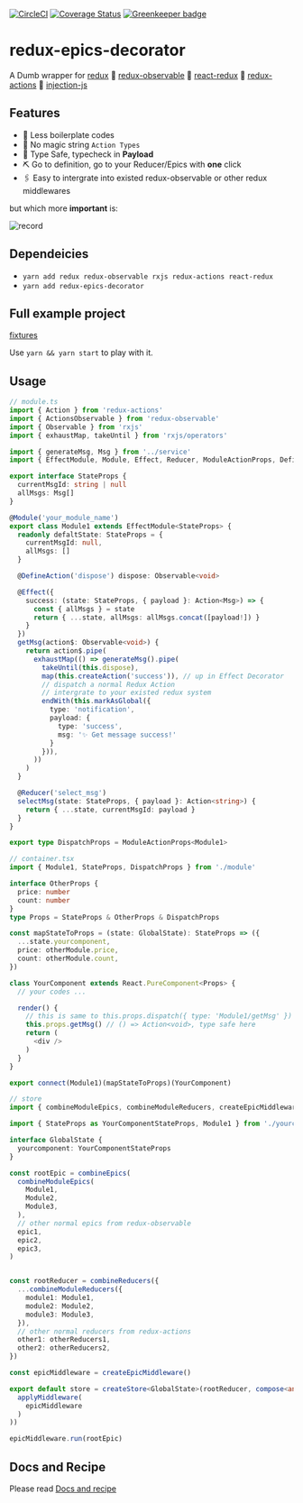 [![CircleCI](https://circleci.com/gh/Brooooooklyn/redux-epics-decorator.svg?style=svg)](https://circleci.com/gh/Brooooooklyn/redux-epics-decorator)
[![Coverage Status](https://coveralls.io/repos/github/Brooooooklyn/redux-epics-decorator/badge.svg?branch=master)](https://coveralls.io/github/Brooooooklyn/redux-epics-decorator?branch=master)
[![Greenkeeper badge](https://badges.greenkeeper.io/Brooooooklyn/redux-epics-decorator.svg)](https://greenkeeper.io/)
# redux-epics-decorator

A Dumb wrapper for [redux](https://github.com/reactjs/redux) 💚 [redux-observable](https://github.com/redux-observable/redux-observable) 💚 [react-redux](https://github.com/reactjs/react-redux) 💚 [redux-actions](https://github.com/reduxactions/redux-actions) 💚 [injection-js](https://github.com/mgechev/injection-js)

## Features

- 🚀 Less boilerplate codes
- 🦄 No magic string `Action Types`
- 💚 Type Safe, typecheck in **Payload**
- ⛏ Go to definition, go to your Reducer/Epics with **one** click
- 🖇 Easy to intergrate into existed redux-observable or other redux middlewares

but which more **important** is:

![record](./assets/record.gif)

## Dependeicies

- `yarn add redux redux-observable rxjs redux-actions react-redux`
- `yarn add redux-epics-decorator`

## Full example project

[fixtures](./test/fixtures)

Use `yarn && yarn start` to play with it.

## Usage

```ts
// module.ts
import { Action } from 'redux-actions'
import { ActionsObservable } from 'redux-observable'
import { Observable } from 'rxjs'
import { exhaustMap, takeUntil } from 'rxjs/operators'

import { generateMsg, Msg } from '../service'
import { EffectModule, Module, Effect, Reducer, ModuleActionProps, DefineAction } from 'redux-epics-decorator'

export interface StateProps {
  currentMsgId: string | null
  allMsgs: Msg[]
}

@Module('your_module_name')
export class Module1 extends EffectModule<StateProps> {
  readonly defaltState: StateProps = {
    currentMsgId: null,
    allMsgs: []
  }

  @DefineAction('dispose') dispose: Observable<void>

  @Effect({
    success: (state: StateProps, { payload }: Action<Msg>) => {
      const { allMsgs } = state
      return { ...state, allMsgs: allMsgs.concat([payload!]) }
    }
  })
  getMsg(action$: Observable<void>) {
    return action$.pipe(
      exhaustMap(() => generateMsg().pipe(
        takeUntil(this.dispose),
        map(this.createAction('success')), // up in Effect Decorator
        // dispatch a normal Redux Action
        // intergrate to your existed redux system
        endWith(this.markAsGlobal({
          type: 'notification',
          payload: {
            type: 'success',
            msg: '✨ Get message success!'
          }
        })),
      ))
    )
  }

  @Reducer('select_msg')
  selectMsg(state: StateProps, { payload }: Action<string>) {
    return { ...state, currentMsgId: payload }
  }
}

export type DispatchProps = ModuleActionProps<Module1>
```

```ts
// container.tsx
import { Module1, StateProps, DispatchProps } from './module'

interface OtherProps {
  price: number
  count: number
}
type Props = StateProps & OtherProps & DispatchProps

const mapStateToProps = (state: GlobalState): StateProps => ({
  ...state.yourcomponent,
  price: otherModule.price,
  count: otherModule.count,
})

class YourComponent extends React.PureComponent<Props> {
  // your codes ...

  render() {
    // this is same to this.props.dispatch({ type: 'Module1/getMsg' })
    this.props.getMsg() // () => Action<void>, type safe here
    return (
      <div />
    )
  }
}

export connect(Module1)(mapStateToProps)(YourComponent)
```

```ts
// store
import { combineModuleEpics, combineModuleReducers, createEpicMiddleware } from 'redux-epics-decorator'

import { StateProps as YourComponentStateProps, Module1 } from './yourcomponent/module'

interface GlobalState {
  yourcomponent: YourComponentStateProps
}

const rootEpic = combineEpics(
  combineModuleEpics(
    Module1,
    Module2,
    Module3,
  ),
  // other normal epics from redux-observable
  epic1,
  epic2,
  epic3,
)


const rootReducer = combineReducers({
  ...combineModuleReducers({
    module1: Module1,
    module2: Module2,
    module3: Module3,
  }),
  // other normal reducers from redux-actions
  other1: otherReducers1,
  other2: otherReducers2,
})

const epicMiddleware = createEpicMiddleware()

export default store = createStore<GlobalState>(rootReducer, compose<any>(
  applyMiddleware(
    epicMiddleware
  )
))

epicMiddleware.run(rootEpic)
```

## Docs and Recipe
Please read [Docs and recipe](./docs)
